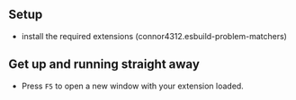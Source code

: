 ## Setup

- install the required extensions (connor4312.esbuild-problem-matchers)

## Get up and running straight away

- Press `F5` to open a new window with your extension loaded.
